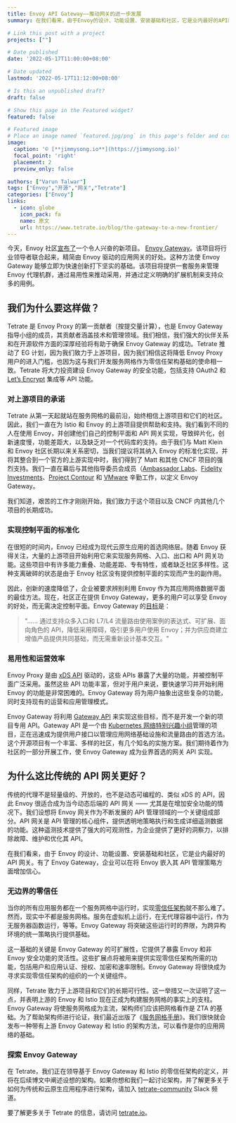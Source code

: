 ```yaml
---
title: Envoy API Gateway——推动网关的进一步发展
summary: 在我们看来，由于Envoy的设计、功能设置、安装基础和社区，它是业内最好的API网关。有了Envoy Gateway，企业可以在将Envoy嵌入其API管理策略方面增加信心。

# Link this post with a project
projects: [""]

# Date published
date: '2022-05-17T11:00:00+08:00'

# Date updated
lastmod: '2022-05-17T11:12:00+08:00'

# Is this an unpublished draft?
draft: false

# Show this page in the Featured widget?
featured: false

# Featured image
# Place an image named `featured.jpg/png` in this page's folder and customize its options here.
image:
  caption: '© [**jimmysong.io**](https://jimmysong.io)'
  focal_point: 'right'
  placement: 2
  preview_only: false

authors: ["Varun Talwar"]
tags: ["Envoy","开源","网关","Tetrate"]
categories: ["Envoy"]
links:
  - icon: globe
    icon_pack: fa
    name: 原文
    url: https://www.tetrate.io/blog/the-gateway-to-a-new-frontier/
---
```


今天，Envoy 社区[宣布了](https://www.cncf.io/blog/2022/05/16/introducing-envoy-gateway/)一个令人兴奋的新项目。 [Envoy Gateway](https://github.com/envoyproxy/gateway)。该项目将行业领导者联合起来，精简由 Envoy 驱动的应用网关的好处。这种方法使 Envoy Gateway 能够立即为快速创新打下坚实的基础。该项目将提供一套服务来管理 Envoy 代理机群，通过易用性来推动采用，并通过定义明确的扩展机制来支持众多的用例。

## 我们为什么要这样做？

Tetrate 是 Envoy Proxy 的第一贡献者（按提交量计算），也是 Envoy Gateway 指导小组的成员，其贡献者涵盖技术和管理领域。我们相信，我们强大的伙伴关系和在开源软件方面的深厚经验将有助于确保 Envoy Gateway 的成功。Tetrate 推动了 EG 计划，因为我们致力于上游项目，因为我们相信这将降低 Envoy Proxy 用户的进入门槛，也因为这与我们开发服务网格作为零信任架构基础的使命相一致。Tetrate 将大力投资建设 Envoy Gateway 的安全功能，包括支持 OAuth2 和 [Let’s Encrypt](https://letsencrypt.org/) 集成等 API 功能。

### 对上游项目的承诺

Tetrate 从第一天起就站在服务网格的最前沿，始终相信上游项目和它们的社区。因此，我们一直在为 Istio 和 Envoy 的上游项目提供帮助和支持。我们看到不同的人在使用 Envoy，并创建他们自己的控制平面和 API 网关实现，导致碎片化，创新速度慢，功能差距大，以及缺乏对一个代码库的支持。由于我们与 Matt Klein 和 Envoy 社区长期以来关系密切，当我们提议将其纳入 Envoy 的标准化实现，并将其整合到一个官方的上游实现中时，我们得到了 Matt 和其他 CNCF 项目的强烈支持。我们一直在幕后与其他指导委员会成员（[Ambassador Labs](https://www.getambassador.io/)、[Fidelity Investments](https://www.fidelity.com/)、[Project Contour](https://projectcontour.io/) 和 [VMware](https://www.vmware.com/) 辛勤工作，以定义 Envoy Gateway。

我们知道，艰苦的工作才刚刚开始，我们致力于这个项目以及 CNCF 内其他几个项目的长期成功。

### 实现控制平面的标准化

在很短的时间内，Envoy 已经成为现代云原生应用的首选网络层。随着 Envoy 获得关注，大量的上游项目开始利用它来实现服务网格、入口、出口和 API 网关功能。这些项目中有许多能力重叠、功能差距、专有特性，或者缺乏社区多样性。这种支离破碎的状态是由于 Envoy 社区没有提供控制平面的实现而产生的副作用。

因此，创新的速度降低了，企业被要求辨别利用 Envoy 作为其应用网络数据平面的最佳方法。现在，社区正在提供 Envoy Gateway，更多的用户可以享受 Envoy 的好处，而无需决定控制平面。Envoy Gateway 的[目标](https://github.com/envoyproxy/gateway/blob/main/GOALS.md#goals)是：

> "...... 通过支持众多入口和 L7/L4 流量路由使用案例的表达式、可扩展、面向角色的 API，降低采用障碍，吸引更多用户使用 Envoy；并为供应商建立增值产品提供共同基础，而无需重新设计基本交互。"

### 易用性和运营效率

Envoy Proxy 是由 [xDS API](https://github.com/cncf/xds) 驱动的，这些 APIs 暴露了大量的功能，并被控制平面广泛采用。虽然这些 API 功能丰富，但对于用户来说，要快速学习并开始利用 Envoy 的功能是非常困难的。Envoy Gateway 将为用户抽象出这些复杂的功能，同时支持现有的运营和应用管理模式。

Envoy Gateway 将利用 [Gateway API](https://gateway-api.sigs.k8s.io/) 来实现这些目标，而不是开发一个新的项目专用 API。Gateway API 是一个由 [Kubernetes 网络特别兴趣小组](https://github.com/kubernetes/community/tree/master/sig-network)管理的项目，正在迅速成为提供用户接口以管理应用网络基础设施和流量路由的首选方法。这个开源项目有一个丰富、多样的社区，有几个知名的实施方案。我们期待着作为社区的一部分开展工作，使 Envoy Gateway 成为业界首选的网关 API 实现。

## 为什么这比传统的 API 网关更好？

传统的代理不是轻量级的、开放的，也不是动态可编程的、类似 xDS 的 API，因此 Envoy 很适合成为当今动态后端的 API 网关 —— 尤其是在增加安全功能的情况下。我们设想将 Envoy 网关作为不断发展的 API 管理领域的一个关键组成部分。API 网关是 API 管理的核心组件，提供透明地策略执行和生成详细遥测数据的功能。这种遥测技术提供了强大的可观测性，为企业提供了更好的洞察力，以排除故障、维护和优化其 API。

在我们看来，由于 Envoy 的设计、功能设置、安装基础和社区，它是业内最好的 API 网关。有了 Envoy Gateway，企业可以在将 Envoy 嵌入其 API 管理策略方面增加信心。

### 无边界的零信任

当你的所有应用服务都在一个服务网格中运行时，实现[零信任架构](https://www.tetrate.io/zero-trust/)就不那么难了。然而，现实中不都是服务网格。服务在虚拟机上运行，在无代理容器中运行，作为无服务器函数运行，等等。Envoy Gateway 将突破这些运行时的界限，为跨异构环境的统一策略执行提供基础。

这一基础的关键是 Envoy Gateway 的可扩展性，它提供了暴露 Envoy 和非 Envoy 安全功能的灵活性。这些扩展点将被用来提供实现零信任架构所需的功能，包括用户和应用认证、授权、加密和速率限制。Envoy Gateway 将很快成为寻求实现零信任架构的组织的一个关键组件。

同样，Tetrate 致力于上游项目和它们的长期可行性。这一举措又一次证明了这一点，并表明上游的 Envoy 和 Istio 现在正成为构建服务网格的事实上的支柱。Envoy Gateway 将使服务网格成为主流，架构师们应该把网格看作是 ZTA 的基础。为了帮助架构师进行论证，我们最近出版了《[服务网格手册](https://www.tetrate.io/service-mesh-handbook/)》。我们很快就会发布一种带有上游 Envoy Gateway 和 Istio 的架构方法，可以看作是你的应用网络的基础。

### 探索 Envoy Gateway

在 Tetrate，我们正在领导基于 Envoy Gateway 和 Istio 的零信任架构的定义，并将在后续博文中阐述设想的架构。如果你想和我们一起讨论架构，并了解更多关于如何为传统和云原生应用程序进行架构，请加入 [tetrate-community](http://tetrate-community.slack.com/) Slack 频道。

要了解更多关于 Tetrate 的信息，请访问 [tetrate.io](https://www.tetrate.io/envoy-gateway/)。
